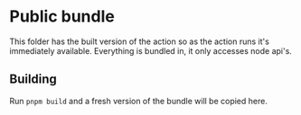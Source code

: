# Public bundle

This folder has the built version of the action so as the action runs it's
immediately available. Everything is bundled in, it only accesses node api's.

## Building

Run `pnpm build` and a fresh version of the bundle will be copied here.
